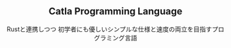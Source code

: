 <div align="center">
<h2>Catla Programming Language</h2>
<p>Rustと連携しつつ 初学者にも優しいシンプルな仕様と速度の両立を目指すプログラミング言語</p>
</div>